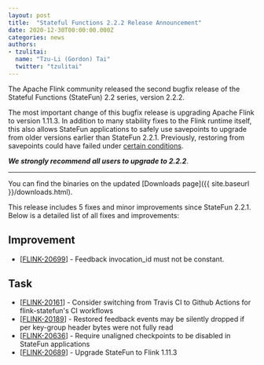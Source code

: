 ```yaml
---
layout: post
title:  "Stateful Functions 2.2.2 Release Announcement"
date: 2020-12-30T00:00:00.000Z
categories: news
authors:
- tzulitai:
  name: "Tzu-Li (Gordon) Tai"
  twitter: "tzulitai"
---
```


The Apache Flink community released the second bugfix release of the Stateful Functions (StateFun) 2.2 series, version 2.2.2.

The most important change of this bugfix release is upgrading Apache Flink to version 1.11.3. In addition to many stability
fixes to the Flink runtime itself, this also allows StateFun applications to safely use savepoints to upgrade from
older versions earlier than StateFun 2.2.1. Previously, restoring from savepoints could have failed under
[certain conditions](https://issues.apache.org/jira/browse/FLINK-19741).

<b><i>We strongly recommend all users to upgrade to 2.2.2</i></b>.

---

You can find the binaries on the updated [Downloads page]({{ site.baseurl }}/downloads.html).

This release includes 5 fixes and minor improvements since StateFun 2.2.1. Below is a detailed list of all fixes and improvements:

<h2>        Improvement
</h2>
<ul>
<li>[<a href='https://issues.apache.org/jira/browse/FLINK-20699'>FLINK-20699</a>] -         Feedback invocation_id must not be constant.
</li>
</ul>

<h2>        Task
</h2>
<ul>
<li>[<a href='https://issues.apache.org/jira/browse/FLINK-20161'>FLINK-20161</a>] -         Consider switching from Travis CI to Github Actions for flink-statefun&#39;s CI workflows
</li>
<li>[<a href='https://issues.apache.org/jira/browse/FLINK-20189'>FLINK-20189</a>] -         Restored feedback events may be silently dropped if per key-group header bytes were not fully read
</li>
<li>[<a href='https://issues.apache.org/jira/browse/FLINK-20636'>FLINK-20636</a>] -         Require unaligned checkpoints to be disabled in StateFun applications
</li>
<li>[<a href='https://issues.apache.org/jira/browse/FLINK-20689'>FLINK-20689</a>] -         Upgrade StateFun to Flink 1.11.3
</li>
</ul>
